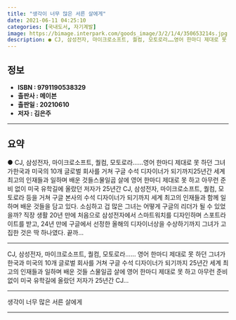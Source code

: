 ```yaml
---
title: "생각이 너무 많은 서른 살에게"
date: 2021-06-11 04:25:10
categories: [국내도서, 자기계발]
image: https://bimage.interpark.com/goods_image/3/2/1/4/350653214s.jpg
description: ● CJ, 삼성전자, 마이크로소프트, 퀄컴, 모토로라……영어 한마디 제대로 못 하던 그녀가한국과 미국의 10개 글로벌 회사를 거쳐 구글 수석 디자이너가 되기까지25년간 세계 최고의 인재들과 일하며 배운 것들스물일곱 살에 영어 한마디 제대로 못 하고 아무런 준비 없이 미국 유학길에 올랐
---
```


## **정보**

- **ISBN : 9791190538329**
- **출판사 : 메이븐**
- **출판일 : 20210610**
- **저자 : 김은주**

------



## **요약**

●  CJ, 삼성전자, 마이크로소프트, 퀄컴, 모토로라……영어 한마디 제대로 못 하던 그녀가한국과 미국의 10개 글로벌 회사를 거쳐 구글 수석 디자이너가 되기까지25년간 세계 최고의 인재들과 일하며 배운 것들스물일곱 살에 영어 한마디 제대로 못 하고 아무런 준비 없이 미국 유학길에 올랐던 저자가 25년간 CJ, 삼성전자, 마이크로소프트, 퀄컴, 모토로라 등을 거쳐 구글 본사의 수석 디자이너가 되기까지 세계 최고의 인재들과 함께 일하며 배운 것들을 담고 있다. 소심하고 겁 많은 그녀는 어떻게 구글의 리더가 될 수 있었을까? 직장 생활 20년 만에 처음으로 삼성전자에서 스마트워치를 디자인하며 스포트라이트를 받고, 24년 만에 구글에서 선정한 올해의 디자이너상을 수상하기까지 그녀가 고집한 것은 딱 하나였다. 끝까...

------

CJ, 삼성전자, 마이크로소프트, 퀄컴, 모토로라……
영어 한마디 제대로 못 하던 그녀가
한국과 미국의 10개 글로벌 회사를 거쳐 구글 수석 디자이너가 되기까지
25년간 세계 최고의 인재들과 일하며 배운 것들
스물일곱 살에 영어 한마디 제대로 못 하고 아무런 준비 없이 미국 유학길에 올랐던 저자가 25년간 CJ... 

------


생각이 너무 많은 서른 살에게 

------


